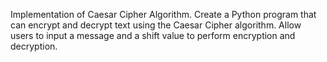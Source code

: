  Implementation of Caesar Cipher Algorithm. Create a Python program that can encrypt and decrypt text using the Caesar Cipher algorithm. Allow users to input a message and a shift value to perform encryption and decryption.
